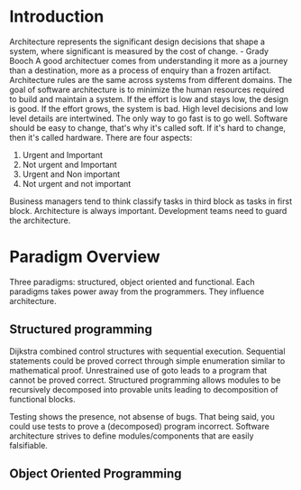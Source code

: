 # Introduction
Architecture represents the significant design decisions that shape a system, where 
significant is measured by the cost of change. - Grady Booch
A good architectuer comes from understanding it more as a journey than a destination, more as
a process of enquiry than a frozen artifact.
Architecture rules are the same across systems from different domains.
The goal of software architecture is to minimize the human resources required to build and
maintain a system. If the effort is low and stays low, the design is good. If the effort grows,
the system is bad. 
High level decisions and low level details are intertwined. 
The only way to go fast is to go well.
Software should be easy to change, that's why it's called soft. If it's hard to change, then it's called hardware.
There are four aspects:
1. Urgent and Important
2. Not urgent and Important
3. Urgent and Non important
4. Not urgent and not important

Business managers tend to think classify tasks in third block as tasks in first block. Architecture is always important.
Development teams need to guard the architecture. 

# Paradigm Overview
Three paradigms: structured, object oriented and functional.
Each paradigms takes power away from the programmers. They influence architecture. 

## Structured programming
Dijkstra combined control structures with sequential execution. Sequential statements could be proved correct through simple enumeration similar to mathematical proof. Unrestrained use of goto leads to a program that cannot be proved correct. 
Structured programming allows modules to be recursively decomposed into provable units leading to decomposition of functional blocks. 

Testing shows the presence, not absense of bugs. That being said, you could use tests to prove a (decomposed) program incorrect. Software architecture strives to define modules/components that are easily falsifiable.

## Object Oriented Programming
